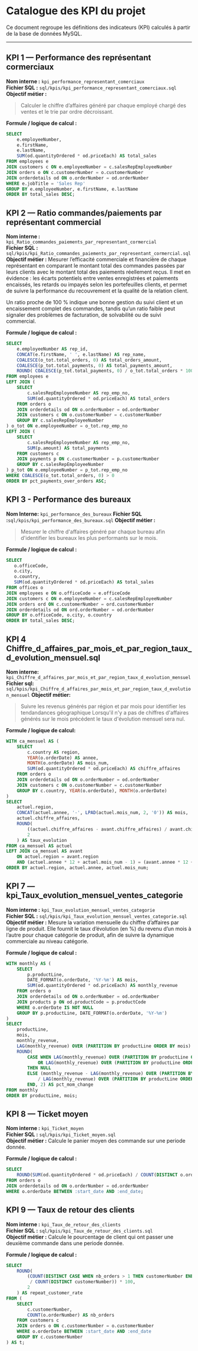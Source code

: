 # Catalogue des KPI du projet

Ce document regroupe les définitions des indicateurs (KPI) calculés à partir de la base de données MySQL.

---

## KPI 1 — Performance des représentant cormerciaux

**Nom interne :** `kpi_performance_representant_comerciaux`  
**Fichier SQL :** `sql/kpis/kpi_performance_representant_comerciaux.sql`  
**Objectif métier :**
> Calculer le chiffre d’affaires généré par chaque employé chargé des ventes et le trie par ordre décroissant.

**Formule / logique de calcul :**
```sql
SELECT 
    e.employeeNumber,
    e.firstName,
    e.lastName,
    SUM(od.quantityOrdered * od.priceEach) AS total_sales
FROM employees e
JOIN customers c ON e.employeeNumber = c.salesRepEmployeeNumber
JOIN orders o ON c.customerNumber = o.customerNumber
JOIN orderdetails od ON o.orderNumber = od.orderNumber
WHERE e.jobTitle = 'Sales Rep'
GROUP BY e.employeeNumber, e.firstName, e.lastName
ORDER BY total_sales DESC;
```


## KPI 2 — Ratio commandes/paiements par représentant commercial

**Nom interne :** `kpi_Ratio_commandes_paiements_par_representant_cormercial`  
**Fichier SQL :** `sql/kpis/kpi_Ratio_commandes_paiements_par_representant_cormercial.sql`  
**Objectif métier :**
Mesurer l’efficacité commerciale et financière de chaque représentant en comparant le montant total des commandes passées par leurs clients avec le montant total des paiements réellement reçus.
Il met en évidence :
    les écarts potentiels entre ventes enregistrées et paiements encaissés,
    les retards ou impayés selon les portefeuilles clients,
    et permet de suivre la performance du recouvrement et la qualité de la relation client.

Un ratio proche de 100 % indique une bonne gestion du suivi client et un encaissement complet des commandes, tandis qu’un ratio faible peut signaler des problèmes de facturation, de solvabilité ou de suivi commercial.

**Formule / logique de calcul :**
```sql
SELECT
    e.employeeNumber AS rep_id,
    CONCAT(e.firstName, ' ', e.lastName) AS rep_name,
    COALESCE(o_tot.total_orders, 0) AS total_orders_amount,
    COALESCE(p_tot.total_payments, 0) AS total_payments_amount,
    ROUND( COALESCE(p_tot.total_payments, 0) / o_tot.total_orders * 100, 2 ) AS pct_payments_over_orders
FROM employees e
LEFT JOIN (
    SELECT
        c.salesRepEmployeeNumber AS rep_emp_no,
        SUM(od.quantityOrdered * od.priceEach) AS total_orders
    FROM orders o
    JOIN orderdetails od ON o.orderNumber = od.orderNumber
    JOIN customers c ON o.customerNumber = c.customerNumber
    GROUP BY c.salesRepEmployeeNumber
) o_tot ON e.employeeNumber = o_tot.rep_emp_no
LEFT JOIN (
    SELECT
        c.salesRepEmployeeNumber AS rep_emp_no,
        SUM(p.amount) AS total_payments
    FROM customers c
    JOIN payments p ON c.customerNumber = p.customerNumber
    GROUP BY c.salesRepEmployeeNumber
) p_tot ON e.employeeNumber = p_tot.rep_emp_no
WHERE COALESCE(o_tot.total_orders, 0) > 0
ORDER BY pct_payments_over_orders ASC;
```

## KPI 3 - Performance des bureaux

**Nom Interne:** `kpi_performance_des_bureaux`
**Fichier SQL :**`sql/kpis/kpi_performance_des_bureaux.sql`
**Objectif métier :**
> Mesurer le chiffre d'affaires généré par chaque bureau afin d'identifier les bureaux les plus performants sur le mois.

 **Formule / logique de calcul :**
 ```sql
SELECT
	o.officeCode,
    o.city,
    o.country,
    SUM(od.quantityOrdered * od.priceEach) AS total_sales
FROM offices o
JOIN employees e ON o.officeCode = e.officeCode
JOIN customers c ON e.employeeNumber = c.salesRepEmployeeNumber
JOIN orders ord ON c.customerNumber = ord.customerNumber
JOIN orderdetails od ON ord.orderNumber = od.orderNumber
GROUP BY o.officeCode, o.city, o.country
ORDER BY total_sales DESC;
```

## KPI 4 Chiffre_d_affaires_par_mois_et_par_region_taux_d_evolution_mensuel.sql

**Nom interne:** `kpi_Chiffre_d_affaires_par_mois_et_par_region_taux_d_evolution_mensuel`
**Fichier sql:** `sql/kpis/kpi_Chiffre_d_affaires_par_mois_et_par_region_taux_d_evolution_mensuel`
**Objectif métier:**
>  Suivre les revenus générés par région et par mois pour identifier les tendandances géographique
Lorsqu'il n'y a pas de chiffres d'affaires générés sur le mois précédent le taux d'évolution mensuel sera nul. 

**Formule / logique de calcul:**
```sql
WITH ca_mensuel AS (
    SELECT
        c.country AS region,
        YEAR(o.orderDate) AS annee,
        MONTH(o.orderDate) AS mois_num,
        SUM(od.quantityOrdered * od.priceEach) AS chiffre_affaires
    FROM orders o
    JOIN orderdetails od ON o.orderNumber = od.orderNumber
    JOIN customers c ON o.customerNumber = c.customerNumber
    GROUP BY c.country, YEAR(o.orderDate), MONTH(o.orderDate)
)
SELECT
    actuel.region,
    CONCAT(actuel.annee, '-', LPAD(actuel.mois_num, 2, '0')) AS mois,  -- affichage format YYYY-MM
    actuel.chiffre_affaires,
    ROUND(
        ((actuel.chiffre_affaires - avant.chiffre_affaires) / avant.chiffre_affaires) * 100,
        2
    ) AS taux_evolution
FROM ca_mensuel AS actuel
LEFT JOIN ca_mensuel AS avant
    ON actuel.region = avant.region
    AND (actuel.annee * 12 + actuel.mois_num - 1) = (avant.annee * 12 + avant.mois_num)
ORDER BY actuel.region, actuel.annee, actuel.mois_num;
```

## KPI 7 — kpi_Taux_evolution_mensuel_ventes_categorie

**Nom interne :** `kpi_Taux_evolution_mensuel_ventes_categorie`  
**Fichier SQL :** `sql/kpis/kpi_Taux_evolution_mensuel_ventes_categorie.sql`  
**Objectif métier :**
Mesure la variation mensuelle du chiffre d’affaires par ligne de produit. Elle fournit le taux d’évolution (en %) du revenu d’un mois à l’autre pour chaque catégorie de produit, afin de suivre la dynamique commerciale au niveau catégorie.

**Formule / logique de calcul :**
```sql
WITH monthly AS (
    SELECT
        p.productLine,
        DATE_FORMAT(o.orderDate, '%Y-%m') AS mois,
        SUM(od.quantityOrdered * od.priceEach) AS monthly_revenue
    FROM orders o
    JOIN orderdetails od ON o.orderNumber = od.orderNumber
    JOIN products p ON od.productCode = p.productCode
    WHERE o.orderDate IS NOT NULL
    GROUP BY p.productLine, DATE_FORMAT(o.orderDate, '%Y-%m')
)
SELECT
    productLine,
    mois,
    monthly_revenue,
    LAG(monthly_revenue) OVER (PARTITION BY productLine ORDER BY mois) AS prev_month_revenue,
    ROUND(
        CASE WHEN LAG(monthly_revenue) OVER (PARTITION BY productLine ORDER BY mois) IS NULL
            OR LAG(monthly_revenue) OVER (PARTITION BY productLine ORDER BY mois) = 0
        THEN NULL
        ELSE (monthly_revenue - LAG(monthly_revenue) OVER (PARTITION BY productLine ORDER BY mois))
            / LAG(monthly_revenue) OVER (PARTITION BY productLine ORDER BY mois) * 100
        END, 2) AS pct_mom_change
FROM monthly
ORDER BY productLine, mois;
```

## KPI 8 — Ticket moyen

**Nom interne :** `kpi_Ticket_moyen`  
**Fichier SQL :** `sql/kpis/kpi_Ticket_moyen.sql`  
**Objectif métier :**
Calcule le panier moyen des commande sur une periode donnée.

**Formule / logique de calcul :**
```sql
SELECT 
    ROUND(SUM(od.quantityOrdered * od.priceEach) / COUNT(DISTINCT o.orderNumber), 2) AS average_order_value
FROM orders o
JOIN orderdetails od ON o.orderNumber = od.orderNumber
WHERE o.orderDate BETWEEN :start_date AND :end_date;
```
## KPI 9 — Taux de retour des clients

**Nom interne :** `kpi_Taux_de_retour_des_clients`  
**Fichier SQL :** `sql/kpis/kpi_Taux_de_retour_des_clients.sql`  
**Objectif métier :**
Calcule le pourcentage de client qui ont passer une deuxième commande dans une periode donnée.

**Formule / logique de calcul :**
```sql
SELECT 
    ROUND(
        (COUNT(DISTINCT CASE WHEN nb_orders > 1 THEN customerNumber END) 
         / COUNT(DISTINCT customerNumber)) * 100, 
        2
    ) AS repeat_customer_rate
FROM (
    SELECT 
        c.customerNumber,
        COUNT(o.orderNumber) AS nb_orders
    FROM customers c
    JOIN orders o ON c.customerNumber = o.customerNumber
    WHERE o.orderDate BETWEEN :start_date AND :end_date
    GROUP BY c.customerNumber
) AS t;
```
